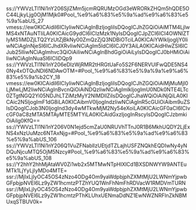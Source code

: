 ss://YWVzLTI1Ni1nY206SjlZMm5jcmRQRUMzOGd3eWRORkZHQm5hQDE5OC44LjkyLjg0OjM1Mjk0#Pool_%e9%a6%83%e5%9a%ad%e9%a6%83%e5%9a%abUS_27
vmess://ew0KICAidiI6ICIyIiwNCiAgInBzIjogIiIsDQogICJhZGQiOiAiMTM4LjIwMS4xNTAuNTIiLA0KICAicG9ydCI6ICIzMzk1NyIsDQogICJpZCI6ICI4OWNlZTIyMS1iMDZjLTQ2YzUtZjBkNy00ZmQzZjQ3NDBiOTciLA0KICAiYWlkIjogIjY0IiwNCiAgInNjeSI6ICJhdXRvIiwNCiAgIm5ldCI6ICJ0Y3AiLA0KICAidHlwZSI6ICJub25lIiwNCiAgImhvc3QiOiAiIiwNCiAgInBhdGgiOiAiLyIsDQogICJ0bHMiOiAiIiwNCiAgInNuaSI6ICIiDQp9
ss://YWVzLTI1Ni1nY206eDIzWjRMR2tHRGtUaFo5S2F6NERVUlFwQDE5NS40Ny4xOTQuNDI6NDAwOTM=#Pool_%e9%a6%83%e5%9a%9a%e9%a6%83%e5%9a%b2CY_18
vmess://ew0KICAidiI6ICIyIiwNCiAgInBzIjogIiIsDQogICJhZGQiOiAiMjMuMjI0LjMwLjM2IiwNCiAgInBvcnQiOiAiNDQzIiwNCiAgImlkIjogImU0NDk0NTE4LTc0ZTgtNGQ2Yi05NDJhLTZiMzMyY2NlMDllZiIsDQogICJhaWQiOiAiNjQiLA0KICAic2N5IjogImF1dG8iLA0KICAibmV0IjogIndzIiwNCiAgInR5cGUiOiAibm9uZSIsDQogICJob3N0IjogInd3dy4wMTkwMjM2Ny54eXoiLA0KICAicGF0aCI6ICIvcGF0aC8zMTA5MTAyMTE5MTYiLA0KICAidGxzIjogInRscyIsDQogICJzbmkiOiAiIg0KfQ==
ss://YWVzLTI1Ni1nY206V0N1ejd5cmZaU0NRUVhTTnJ0R1B6MkhUQDY2LjExNS4xNzUuMzc6NTAxNjg=#Pool_%e9%a6%83%e5%9a%ad%e9%a6%83%e5%9a%abUS_106
ss://YWVzLTI1Ni1nY206Q1VuZFNabllzUEtjdTZLajhUSFZNQkhEQDIwNy4yNDQuNjcuMTQ5OjM5Nzcy#Pool_%e9%a6%83%e5%9a%ad%e9%a6%83%e5%9a%abUS_108
ss://Y2hhY2hhMjAtaWV0Zi1wb2x5MTMwNTpHIXlCd1BXSDNWYW9ANTEuMTk1LjYyLjIyMDo4MTE=
ssr://MjIxLjIyOC45OS4zNzo4ODg4Om9yaWdpbjphZXMtMjU2LWNmYjpwbGFpbjpNVEl6Lz9yZW1hcmtzPTZhYUQ1WnFhNmFhRDVacW1RMDVmTURN
ssr://MjIxLjIyOC45OS4zNzo4ODg4Om9yaWdpbjphZXMtMjU2LWNmYjpwbGFpbjpNVEl6Lz9yZW1hcmtzPThKLUhxUENmaDdNZ1EwNWZNRFlnZkNBMUxqSTBUV0k=
